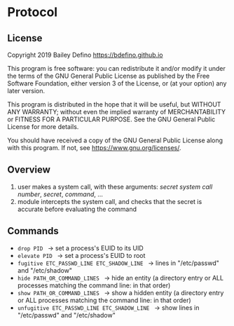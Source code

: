 # Protocol
## License
Copyright 2019 Bailey Defino
<https://bdefino.github.io>

This program is free software: you can redistribute it and/or modify
it under the terms of the GNU General Public License as published by
the Free Software Foundation, either version 3 of the License, or
(at your option) any later version.

This program is distributed in the hope that it will be useful,
but WITHOUT ANY WARRANTY; without even the implied warranty of
MERCHANTABILITY or FITNESS FOR A PARTICULAR PURPOSE.  See the
GNU General Public License for more details.

You should have received a copy of the GNU General Public License
along with this program.  If not, see <https://www.gnu.org/licenses/>.

## Overview
1. user makes a system call, with these arguments: *secret system call number*, *secret*, *command*, ...
2. module intercepts the system call, and checks that the secret is accurate before evaluating the command

## Commands
- `drop PID ` -> set a process's EUID to its UID
- `elevate PID ` -> set a process's EUID to root
- `fugitive ETC_PASSWD_LINE ETC_SHADOW_LINE ` -> lines in "/etc/passwd" and "/etc/shadow"
- `hide PATH_OR_COMMAND_LINES ` -> hide an entity (a directory entry or ALL processes matching the command line: in that order)
- `show PATH_OR_COMMAND_LINES ` -> show a hidden entity (a directory entry or ALL processes matching the command line: in that order)
- `unfugitive ETC_PASSWD_LINE ETC_SHADOW_LINE ` -> show lines in "/etc/passwd" and "/etc/shadow"


